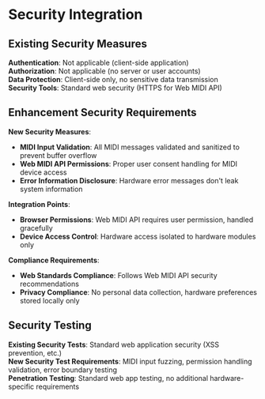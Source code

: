 # Security Integration

## Existing Security Measures
**Authentication**: Not applicable (client-side application)  
**Authorization**: Not applicable (no server or user accounts)  
**Data Protection**: Client-side only, no sensitive data transmission  
**Security Tools**: Standard web security (HTTPS for Web MIDI API)

## Enhancement Security Requirements
**New Security Measures**:
- **MIDI Input Validation**: All MIDI messages validated and sanitized to prevent buffer overflow
- **Web MIDI API Permissions**: Proper user consent handling for MIDI device access
- **Error Information Disclosure**: Hardware error messages don't leak system information

**Integration Points**: 
- **Browser Permissions**: Web MIDI API requires user permission, handled gracefully
- **Device Access Control**: Hardware access isolated to hardware modules only

**Compliance Requirements**: 
- **Web Standards Compliance**: Follows Web MIDI API security recommendations
- **Privacy Compliance**: No personal data collection, hardware preferences stored locally only

## Security Testing
**Existing Security Tests**: Standard web application security (XSS prevention, etc.)  
**New Security Test Requirements**: MIDI input fuzzing, permission handling validation, error boundary testing  
**Penetration Testing**: Standard web app testing, no additional hardware-specific requirements
